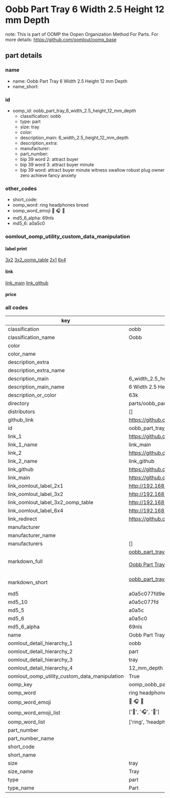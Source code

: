 # Oobb Part Tray 6 Width 2.5 Height 12 mm Depth  

note: This is part of OOMP the Oopen Organization Method For Parts. For more details: https://github.com/oomlout/oomp_base

##  part details
  







### name
* name: Oobb Part Tray 6 Width 2.5 Height 12 mm Depth
* name_short: 
### id
* oomp_id: oobb_part_tray_6_width_2.5_height_12_mm_depth
  * classification: oobb
  * type: part
  * size: tray
  * color: 
  * description_main: 6_width_2.5_height_12_mm_depth
  * description_extra: 
  * manufacturer: 
  * part_number: 
  * bip 39 word 2: attract buyer
  * bip 39 word 3: attract buyer minute
  * bip 39 word: attract buyer minute witness swallow robust plug owner zero achieve fancy anxiety

### other_codes
* short_code: 
* oomp_word: ring headphones bread
* oomp_word_emoji :ring: :headphones: :bread:
* md5_6_alpha: 69nls
* md5_6: a0a5c0






### oomlout_oomp_utility_custom_data_manipulation
#### label print
[3x2](http://192.168.1.245:1112/?label=oomp%2069nls)
[3x2_oomp_table](http://192.168.1.108:1112/?label=oomp%2069nls)
[2x1](http://192.168.1.242:1112/?label=oomp%2069nls)
[6x4](http://192.168.1.55:1112/?label=oomp%2069nls)    

#### link

[link_main](https://github.com/oomlout/oomlout_oomp_version_1_messy/tree/main/parts/oobb_part_tray_6_width_2.5_height_12_mm_depth) [link_github](https://github.com/oomlout/oomlout_oomp_version_1_messy/tree/main/parts/oobb_part_tray_6_width_2.5_height_12_mm_depth)                             

#### price







### all codes 
| key | value |  
| --- | --- |  
| classification | oobb |  
| classification_name | Oobb |  
| color |  |  
| color_name |  |  
| description_extra |  |  
| description_extra_name |  |  
| description_main | 6_width_2.5_height_12_mm_depth |  
| description_main_name | 6 Width 2.5 Height 12 mm Depth |  
| description_or_color | 63k |  
| directory | parts/oobb_part_tray_6_width_2.5_height_12_mm_depth |  
| distributors | [] |  
| github_link | https://github.com/oomlout/oomlout_oomp_part_src/tree/main/parts/oobb_part_tray_6_width_2.5_height_12_mm_depth |  
| id | oobb_part_tray_6_width_2.5_height_12_mm_depth |  
| link_1 | https://github.com/oomlout/oomlout_oomp_version_1_messy/tree/main/parts/oobb_part_tray_6_width_2.5_height_12_mm_depth |  
| link_1_name | link_main |  
| link_2 | https://github.com/oomlout/oomlout_oomp_version_1_messy/tree/main/parts/oobb_part_tray_6_width_2.5_height_12_mm_depth |  
| link_2_name | link_github |  
| link_github | https://github.com/oomlout/oomlout_oomp_version_1_messy/tree/main/parts/oobb_part_tray_6_width_2.5_height_12_mm_depth |  
| link_main | https://github.com/oomlout/oomlout_oomp_version_1_messy/tree/main/parts/oobb_part_tray_6_width_2.5_height_12_mm_depth |  
| link_oomlout_label_2x1 | http://192.168.1.242:1112/?label=oomp%2069nls |  
| link_oomlout_label_3x2 | http://192.168.1.245:1112/?label=oomp%2069nls |  
| link_oomlout_label_3x2_oomp_table | http://192.168.1.108:1112/?label=oomp%2069nls |  
| link_oomlout_label_6x4 | http://192.168.1.55:1112/?label=oomp%2069nls |  
| link_redirect | https://github.com/oomlout/oomlout_oomp_version_1_messy/tree/main/parts/oobb_part_tray_6_width_2.5_height_12_mm_depth |  
| manufacturer |  |  
| manufacturer_name |  |  
| manufacturers | [] |  
| markdown_full | [oobb_part_tray_6_width_2.5_height_12_mm_depth](none)<br>[](none)<br>[Oobb Part Tray 6 Width 2.5 Height 12 Mm Depth](none)<br><br> |  
| markdown_short | [oobb_part_tray_6_width_2.5_height_12_mm_depth](none)<br><br> |  
| md5 | a0a5c077fd9e34daed6d8fcb1a87d876 |  
| md5_10 | a0a5c077fd |  
| md5_5 | a0a5c |  
| md5_6 | a0a5c0 |  
| md5_6_alpha | 69nls |  
| name | Oobb Part Tray 6 Width 2.5 Height 12 mm Depth |  
| oomlout_detail_hierarchy_1 | oobb |  
| oomlout_detail_hierarchy_2 | part |  
| oomlout_detail_hierarchy_3 | tray |  
| oomlout_detail_hierarchy_4 | 12_mm_depth |  
| oomlout_oomp_utility_custom_data_manipulation | True |  
| oomp_key | oomp_oobb_part_tray_6_width_2.5_height_12_mm_depth |  
| oomp_word | ring headphones bread |  
| oomp_word_emoji | :ring: :headphones: :bread: |  
| oomp_word_emoji_list | [':ring:', ':headphones:', ':bread:'] |  
| oomp_word_list | ['ring', 'headphones', 'bread'] |  
| part_number |  |  
| part_number_name |  |  
| short_code |  |  
| short_name |  |  
| size | tray |  
| size_name | Tray |  
| type | part |  
| type_name | Part |  

